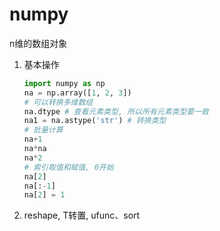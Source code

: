 # numpy

n维的数组对象

1. 基本操作

    ```Python
    import numpy as np
    na = np.array([1, 2, 3])
    # 可以转换多维数组
    na.dtype # 查看元素类型, 所以所有元素类型要一致
    na1 = na.astype('str') # 转换类型
    # 批量计算
    na+1
    na*na
    na*2
    # 索引取值和赋值, 0开始
    na[2]
    na[:-1]
    na[2] = 1
    ```

2. reshape, T转置, ufunc、sort
